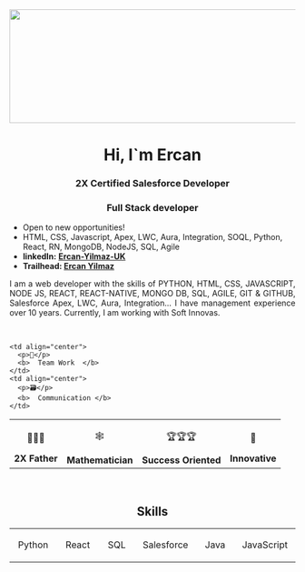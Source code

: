 <img src="https://www.mastercard.com/news/media/vlfhx54n/cyber-tips-alt-banner.png?rnd=132791406581570000" width="1000" height="200">
<h1 align="center">Hi, I`m Ercan</h1>
<h3 align="center">2X Certified Salesforce Developer</h3>
<h3 align="center"> Full Stack developer</h3>
<ul>
  <li>Open to new opportunities!</li>
  <li>HTML, CSS, Javascript, Apex, LWC, Aura, Integration, SOQL, Python, React, RN, MongoDB, NodeJS, SQL, Agile </li>
  <li><strong>linkedIn:</strong>  <a href="https://www.linkedin.com/in/ercan-yilmaz-uk" target="_blank"><strong>Ercan-Yilmaz-UK</strong></a> </li>
   <li><strong>Trailhead: </strong> <a href="https://trailblazer.me/id/ercanyilmaz" target="_blank"><strong>Ercan Yilmaz</strong></a> </li>
</ul>

<p align="justify">I am a web developer with the skills of PYTHON, HTML, CSS, JAVASCRIPT, NODE JS, REACT, REACT-NATIVE, MONGO DB, SQL, AGILE, GIT & GITHUB, Salesforce Apex, LWC, Aura, Integration... I have management experience over 10 years. Currently, I am working with Soft Innovas.</p>



<p>&nbsp;</p>
<table width="100%" align="center">
  <tr>
    <td align="center">
      <p>👨‍👨‍🎓</p>
      <b>  2X  Father  </b>
    </td>
    <td align="center">
      <p>🕸️</p>
      <b> Mathematician </b>
    </td>
    <td align="center">
      <p>🏆🏆🏆</p>
      <b>Success Oriented</b>
    </td>
    <td align="center">
      <p>🚀</p>
      <b>  Innovative  </b>
    </td>
    
    <td align="center">
      <p>👥</p>
      <b>  Team Work  </b>
    </td>
    <td align="center">
      <p>🗃️</p>
      <b>  Communication </b>
    </td>    
  </tr>
</table>

<p>&nbsp;</p>

<h2 align="center">Skills</h2>


<table width="100%" align="center">
   
  <tr>
    <td align="center">
      <a href="              " target="_blank">
        <img src="               " width="200"/>
      </a>
      <p>Python</p>
    </td>
    <td align="center">
      <a href="                    " target="_blank">
        <img src="                 " width="200"/>
      </a>
      <p>React</p>
    </td>
    <td align="center">
      <a href="               " target="_blank">
        <img src="               " width="200"/>
      </a>
      <p>    SQL      </p>
    </td>
    <td align="center">
      <a href="        " target="_blank">
        <img src="        " width="200"/>
      </a>
      <p> Salesforce  </p>
    </td>  
    <td align="center">
      <a href="        " target="_blank">
        <img src="        " width="200"/>
      </a>
      <p> Java </p>
    </td>  
    <td align="center">
      <a href=" https://www.javascript.com/       " target="_blank">
        <img src="        " width="200"/>
      </a>
      <p> JavaScript  </p>
    </td>  
  </tr>
  
</table>
